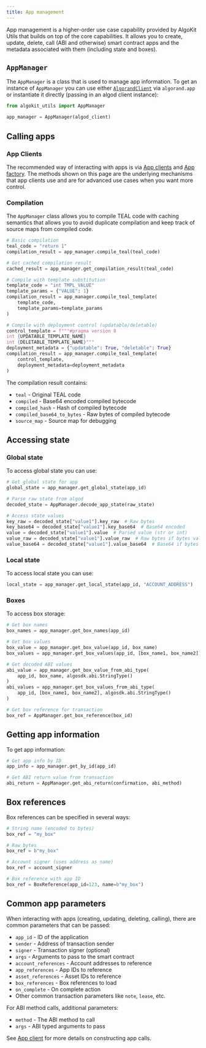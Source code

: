 ```yaml
---
title: App management
---
```


App management is a higher-order use case capability provided by AlgoKit Utils that builds on top of the core capabilities. It allows you to create, update, delete, call (ABI and otherwise) smart contract apps and the metadata associated with them (including state and boxes).

## `AppManager`

The `AppManager` is a class that is used to manage app information. To get an instance of `AppManager` you can use either [`AlgorandClient`](algorand-client) via `algorand.app` or instantiate it directly (passing in an algod client instance):

```python
from algokit_utils import AppManager

app_manager = AppManager(algod_client)
```

## Calling apps

### App Clients

The recommended way of interacting with apps is via [App clients](app-client) and [App factory](app-client#appfactory). The methods shown on this page are the underlying mechanisms that app clients use and are for advanced use cases when you want more control.

### Compilation

The `AppManager` class allows you to compile TEAL code with caching semantics that allows you to avoid duplicate compilation and keep track of source maps from compiled code.

```python
# Basic compilation
teal_code = "return 1"
compilation_result = app_manager.compile_teal(teal_code)

# Get cached compilation result
cached_result = app_manager.get_compilation_result(teal_code)

# Compile with template substitution
template_code = "int TMPL_VALUE"
template_params = {"VALUE": 1}
compilation_result = app_manager.compile_teal_template(
    template_code,
    template_params=template_params
)

# Compile with deployment control (updatable/deletable)
control_template = f"""#pragma version 8
int {UPDATABLE_TEMPLATE_NAME}
int {DELETABLE_TEMPLATE_NAME}"""
deployment_metadata = {"updatable": True, "deletable": True}
compilation_result = app_manager.compile_teal_template(
    control_template,
    deployment_metadata=deployment_metadata
)
```

The compilation result contains:

- `teal` - Original TEAL code
- `compiled` - Base64 encoded compiled bytecode
- `compiled_hash` - Hash of compiled bytecode
- `compiled_base64_to_bytes` - Raw bytes of compiled bytecode
- `source_map` - Source map for debugging

## Accessing state

### Global state

To access global state you can use:

```python
# Get global state for app
global_state = app_manager.get_global_state(app_id)

# Parse raw state from algod
decoded_state = AppManager.decode_app_state(raw_state)

# Access state values
key_raw = decoded_state["value1"].key_raw  # Raw bytes
key_base64 = decoded_state["value1"].key_base64  # Base64 encoded
value = decoded_state["value1"].value  # Parsed value (str or int)
value_raw = decoded_state["value1"].value_raw  # Raw bytes if bytes value
value_base64 = decoded_state["value1"].value_base64  # Base64 if bytes value
```

### Local state

To access local state you can use:

```python
local_state = app_manager.get_local_state(app_id, "ACCOUNT_ADDRESS")
```

### Boxes

To access box storage:

```python
# Get box names
box_names = app_manager.get_box_names(app_id)

# Get box values
box_value = app_manager.get_box_value(app_id, box_name)
box_values = app_manager.get_box_values(app_id, [box_name1, box_name2])

# Get decoded ABI values
abi_value = app_manager.get_box_value_from_abi_type(
    app_id, box_name, algosdk.abi.StringType()
)
abi_values = app_manager.get_box_values_from_abi_type(
    app_id, [box_name1, box_name2], algosdk.abi.StringType()
)

# Get box reference for transaction
box_ref = AppManager.get_box_reference(box_id)
```

## Getting app information

To get app information:

```python
# Get app info by ID
app_info = app_manager.get_by_id(app_id)

# Get ABI return value from transaction
abi_return = AppManager.get_abi_return(confirmation, abi_method)
```

## Box references

Box references can be specified in several ways:

```python
# String name (encoded to bytes)
box_ref = "my_box"

# Raw bytes
box_ref = b"my_box"

# Account signer (uses address as name)
box_ref = account_signer

# Box reference with app ID
box_ref = BoxReference(app_id=123, name=b"my_box")
```

## Common app parameters

When interacting with apps (creating, updating, deleting, calling), there are common parameters that can be passed:

- `app_id` - ID of the application
- `sender` - Address of transaction sender
- `signer` - Transaction signer (optional)
- `args` - Arguments to pass to the smart contract
- `account_references` - Account addresses to reference
- `app_references` - App IDs to reference
- `asset_references` - Asset IDs to reference
- `box_references` - Box references to load
- `on_complete` - On complete action
- Other common transaction parameters like `note`, `lease`, etc.

For ABI method calls, additional parameters:

- `method` - The ABI method to call
- `args` - ABI typed arguments to pass

See [App client](app-client) for more details on constructing app calls.